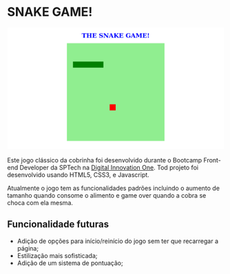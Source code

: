 # SNAKE GAME!

![alt-text](img/gameFootage.png)

Este jogo clássico da cobrinha foi desenvolvido durante o Bootcamp Front-end Developer da SPTech na [Digital Innovation One](). Tod projeto foi desenvolvido usando HTML5, CSS3, e Javascript.

Atualmente o jogo tem as funcionalidades padrões incluindo o aumento de tamanho quando consome o alimento e game over quando a cobra se choca com ela mesma.

## Funcionalidade futuras

- Adição de opções para início/reinício do jogo sem ter que recarregar a página;
- Estilização mais sofisticada;
- Adição de  um sistema de pontuação;
